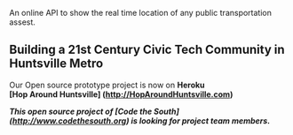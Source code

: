 An online API to show the real time location of any public transportation assest.

<h2>Building a 21st Century Civic Tech Community in Huntsville Metro</h2>

Our Open source prototype project is now on **Heroku**<br>
**[Hop Around Huntsville] (http://HopAroundHuntsville.com)**<p>

<i><b>This open source project of **[Code the South] (http://www.codethesouth.org)** is looking for project team members.</b></i>  

